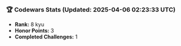 ### 🏆 Codewars Stats (Updated: 2025-04-06 02:23:33 UTC)

- **Rank:** 8 kyu
- **Honor Points:** 3
- **Completed Challenges:** 1
